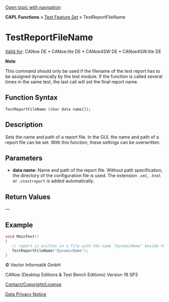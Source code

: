 [Open topic with navigation](../../../../../CANoeDEFamily.htm#Topics/CAPLFunctions/Test/Functions/CAPLfunctionTestReportFileName.md)

**CAPL Functions** » [Test Feature Set](../CAPLfunctionsTFSOverview.md) » TestReportFileName

# TestReportFileName

[Valid for](../../../Shared/FeatureAvailability.md): CANoe DE • CANoe:lite DE • CANoe4SW DE • CANoe4SW:lite DE

**Note**

This command should only be used if the filename of the test report has to be assigned dynamically by the test module. If the function is called several times in the same test, the last call will set the final report name.

## Function Syntax

```
TestReportFileName (char data name[]);
```

## Description

Sets the name and path of a report file. In the GUI, the name and path of a report file can be set. With this function, these settings can be overwritten.

## Parameters

- **data name**: Name and path of the report file. Without path specification, the directory of the configuration file is used. The extension `.xml`, `.html` or `.vtestreport` is added automatically.

## Return Values

—

## Example

```c
void MainTest()
{
   // report is written in a file with the name ‘DynamicName’ beside the configuration
   TestReportFileName("DynamicName");
}
```

© Vector Informatik GmbH

CANoe (Desktop Editions & Test Bench Editions) Version 18 SP3

[Contact/Copyright/License](../../../Shared/ContactCopyrightLicense.md)

[Data Privacy Notice](https://www.vector.com/int/en/company/get-info/privacy-policy/)
